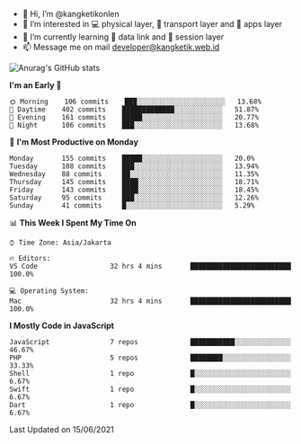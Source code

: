 - 👋 Hi, I’m @kangketikonlen
- 👀 I’m interested in :computer: physical layer, :truck: transport layer and :floppy_disk: apps layer
- 🌱 I’m currently learning :electric_plug: data link and :mag_right: session layer
- 📫 Message me on mail developer@kangketik.web.id

![Anurag's GitHub stats](https://github-readme-stats.vercel.app/api?username=kangketikonlen&count_private=true&show_icons=true&theme=tokyonight)

<!--START_SECTION:waka-->
**I'm an Early 🐤** 

```text
🌞 Morning    106 commits    ███░░░░░░░░░░░░░░░░░░░░░░   13.68% 
🌆 Daytime    402 commits    █████████████░░░░░░░░░░░░   51.87% 
🌃 Evening    161 commits    █████░░░░░░░░░░░░░░░░░░░░   20.77% 
🌙 Night      106 commits    ███░░░░░░░░░░░░░░░░░░░░░░   13.68%

```
📅 **I'm Most Productive on Monday** 

```text
Monday       155 commits    █████░░░░░░░░░░░░░░░░░░░░   20.0% 
Tuesday      108 commits    ███░░░░░░░░░░░░░░░░░░░░░░   13.94% 
Wednesday    88 commits     ██░░░░░░░░░░░░░░░░░░░░░░░   11.35% 
Thursday     145 commits    ████░░░░░░░░░░░░░░░░░░░░░   18.71% 
Friday       143 commits    ████░░░░░░░░░░░░░░░░░░░░░   18.45% 
Saturday     95 commits     ███░░░░░░░░░░░░░░░░░░░░░░   12.26% 
Sunday       41 commits     █░░░░░░░░░░░░░░░░░░░░░░░░   5.29%

```


📊 **This Week I Spent My Time On** 

```text
⌚︎ Time Zone: Asia/Jakarta

🔥 Editors: 
VS Code                  32 hrs 4 mins       █████████████████████████   100.0%

💻 Operating System: 
Mac                      32 hrs 4 mins       █████████████████████████   100.0%

```

**I Mostly Code in JavaScript** 

```text
JavaScript               7 repos             ███████████░░░░░░░░░░░░░░   46.67% 
PHP                      5 repos             ████████░░░░░░░░░░░░░░░░░   33.33% 
Shell                    1 repo              █░░░░░░░░░░░░░░░░░░░░░░░░   6.67% 
Swift                    1 repo              █░░░░░░░░░░░░░░░░░░░░░░░░   6.67% 
Dart                     1 repo              █░░░░░░░░░░░░░░░░░░░░░░░░   6.67%

```



 Last Updated on 15/06/2021
<!--END_SECTION:waka-->


<!---
kangketikonlen/kangketikonlen is a ✨ special ✨ repository because its `README.md` (this file) appears on your GitHub profile.
You can click the Preview link to take a look at your changes.
--->
